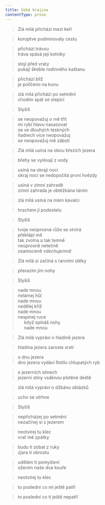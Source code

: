 ```yaml
---
title: Úzká krajina
contentType: prose
---
```


> Zlá milá přichází mezi keři

  

> koroptve podminovaly cestu

  

> přichází trávou  
> tráva spásá její kotníky

  

> stojí před vraty  
> pukají škeble rodinného kaštanu

  

> přichází blíž  
> je políčeno na kunu

  

> zlá milá přichází po setmění  
> chodím spát se slepicí

  

> Slyšíš

  

> se neopovažuj o mě třít  
> mi rybí hlavu nasazovat  
> se ve dlouhých teskných  
> ňadrech více neopovažuj  
> se neopovažuj mě zábsti

  

> Zlá milá usíná na obou březích jezera

  

> břehy se vylévají z vody

  

> usíná na okraji noci  
> okraj noci se nedopočítá první hvězdy

  

> usíná v zimní zahradě  
> zimní zahrada je obtěžkána táním

  

> zlá milá usíná na mém kavalci

  

> hrachem jí podestelu

  

> Slyšíš

  

> tvoje neúprosná růže se otvírá  
> překlápí mě  
> tak zvolna a tak temně  
> neúprosně netečně  
> osamoceně _vdechujemně_

  

> Zlá milá si začíná s ranními útěky

  

> přerazím jim nohy

  

> Slyšíš

  

> nade mnou  
> nelámej hůl  
> nade mnou  
> nedělej kříž  
> nade mnou  
> nespínej ruce  
>      když spínáš nohy  
>      nade mnou

  

> Zlá milá vypráví o hladině jezera

  

> hladina jezera zaroste srstí

  

> o dnu jezera  
> dno jezera vydáví flotilu chlupatých ryb

  

> o jezerních stínech  
> jezerní stíny vsáknou plstěné deště

  

> zlá milá vypráví o džbánu oblázků

  

> ucho se utrhne

  

> Slyšíš

  

> nepřicházej po setmění  
> nezačínej si s jezerem

  

> neotvírej tu klec  
> vrať mě zpátky

  

> budu ti zobat z ruky  
> zjara ti obrostu

  

> udělám ti pomyšlení  
> ožením naše dva kouře

  

> neotvírej tu klec

  

> to poslední co mi ještě patří

  

> to poslední co ti ještě nepatří

